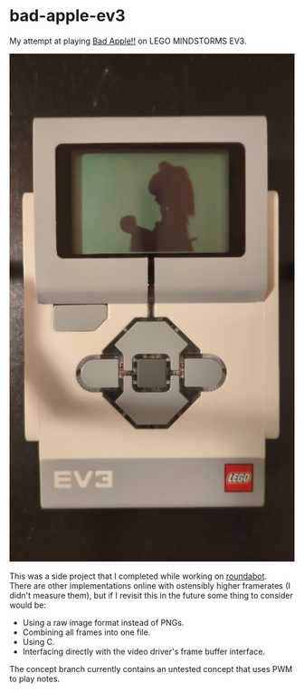 # bad-apple-ev3
My attempt at playing [Bad Apple!!](https://en.wikipedia.org/wiki/Bad_Apple!!#Use_as_a_graphical_and_audio_test) on LEGO MINDSTORMS EV3.

![Thumbnail](./docs/bad_apple_ev3_frame.jpg)

This was a side project that I completed while working on [roundabot](https://github.com/ObjectOops/roundabot).  
There are other implementations online with ostensibly higher framerates (I didn't measure them), but if I revisit this in the future some thing to consider would be:
- Using a raw image format instead of PNGs.
- Combining all frames into one file.
- Using C.
- Interfacing directly with the video driver's frame buffer interface.

The concept branch currently contains an untested concept that uses PWM to play notes.
